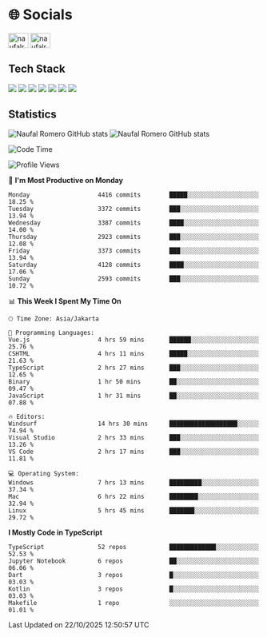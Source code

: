 <h1 align="">🌐 Socials</h1>
<p align="left">
<a href="https://linkedin.com/in/naufal-romero-putra-pratama-9ab816177/" target="blank"><img align="center" src="https://raw.githubusercontent.com/rahuldkjain/github-profile-readme-generator/master/src/images/icons/Social/linked-in-alt.svg" alt="naufalromero" height="30" width="40" /></a>
<a href="https://instagram.com/naufalromero" target="blank"><img align="center" src="https://raw.githubusercontent.com/rahuldkjain/github-profile-readme-generator/master/src/images/icons/Social/instagram.svg" alt="naufalromero" height="30" width="40" /></a>
</p>


<h2 align="">Tech Stack</h2>
<div align="">
  <img src="https://img.shields.io/badge/next.js-000000?style=for-the-badge&logo=nextdotjs&logoColor=white"/>
 <img src="https://img.shields.io/badge/typescript-%23007ACC.svg?style=for-the-badge&logo=typescript&logoColor=white"/>
 <img src="https://img.shields.io/badge/react-%2320232a.svg?style=for-the-badge&logo=react&logoColor=%2361DAFB"/>
 <img src="https://img.shields.io/badge/tailwindcss-%2338B2AC.svg?style=for-the-badge&logo=tailwind-css&logoColor=white"/>
 <img src="https://img.shields.io/badge/Prisma-3982CE?style=for-the-badge&logo=Prisma&logoColor=white"/>
 <img src="https://img.shields.io/badge/javascript-%23323330.svg?style=for-the-badge&logo=javascript&logoColor=%23F7DF1E"/>
 <img src="https://img.shields.io/badge/java-%23ED8B00.svg?style=for-the-badge&logo=openjdk&logoColor=white"/>
</div>


<h2 align="">Statistics</h2>
<div align="">
<img src="https://github-readme-stats-xi-nine-74.vercel.app/api?username=romves&show_icons=true&theme=tokyonight&include_all_commits=true&count_private=true" alt="Naufal Romero GitHub stats"/>
<img src="https://github-readme-stats-xi-nine-74.vercel.app/api/top-langs/?username=romves&theme=tokyonight&hide_border=false&include_all_commits=true&count_private=true&layout=compact" alt="Naufal Romero GitHub stats"/>
</div>

<!--START_SECTION:waka-->
![Code Time](http://img.shields.io/badge/Code%20Time-3%2C018%20hrs%203%20mins-blue)

![Profile Views](http://img.shields.io/badge/Profile%20Views-0-blue)

📅 **I'm Most Productive on Monday** 

```text
Monday                   4416 commits        █████░░░░░░░░░░░░░░░░░░░░   18.25 % 
Tuesday                  3372 commits        ███░░░░░░░░░░░░░░░░░░░░░░   13.94 % 
Wednesday                3387 commits        ████░░░░░░░░░░░░░░░░░░░░░   14.00 % 
Thursday                 2923 commits        ███░░░░░░░░░░░░░░░░░░░░░░   12.08 % 
Friday                   3373 commits        ███░░░░░░░░░░░░░░░░░░░░░░   13.94 % 
Saturday                 4128 commits        ████░░░░░░░░░░░░░░░░░░░░░   17.06 % 
Sunday                   2593 commits        ███░░░░░░░░░░░░░░░░░░░░░░   10.72 % 
```


📊 **This Week I Spent My Time On** 

```text
🕑︎ Time Zone: Asia/Jakarta

💬 Programming Languages: 
Vue.js                   4 hrs 59 mins       ██████░░░░░░░░░░░░░░░░░░░   25.76 % 
CSHTML                   4 hrs 11 mins       █████░░░░░░░░░░░░░░░░░░░░   21.63 % 
TypeScript               2 hrs 27 mins       ███░░░░░░░░░░░░░░░░░░░░░░   12.65 % 
Binary                   1 hr 50 mins        ██░░░░░░░░░░░░░░░░░░░░░░░   09.47 % 
JavaScript               1 hr 31 mins        ██░░░░░░░░░░░░░░░░░░░░░░░   07.88 % 

🔥 Editors: 
Windsurf                 14 hrs 30 mins      ███████████████████░░░░░░   74.94 % 
Visual Studio            2 hrs 33 mins       ███░░░░░░░░░░░░░░░░░░░░░░   13.26 % 
VS Code                  2 hrs 17 mins       ███░░░░░░░░░░░░░░░░░░░░░░   11.81 % 

💻 Operating System: 
Windows                  7 hrs 13 mins       █████████░░░░░░░░░░░░░░░░   37.34 % 
Mac                      6 hrs 22 mins       ████████░░░░░░░░░░░░░░░░░   32.94 % 
Linux                    5 hrs 45 mins       ███████░░░░░░░░░░░░░░░░░░   29.72 % 
```

**I Mostly Code in TypeScript** 

```text
TypeScript               52 repos            █████████████░░░░░░░░░░░░   52.53 % 
Jupyter Notebook         6 repos             ██░░░░░░░░░░░░░░░░░░░░░░░   06.06 % 
Dart                     3 repos             █░░░░░░░░░░░░░░░░░░░░░░░░   03.03 % 
Kotlin                   3 repos             █░░░░░░░░░░░░░░░░░░░░░░░░   03.03 % 
Makefile                 1 repo              ░░░░░░░░░░░░░░░░░░░░░░░░░   01.01 % 
```




 Last Updated on 22/10/2025 12:50:57 UTC
<!--END_SECTION:waka-->
